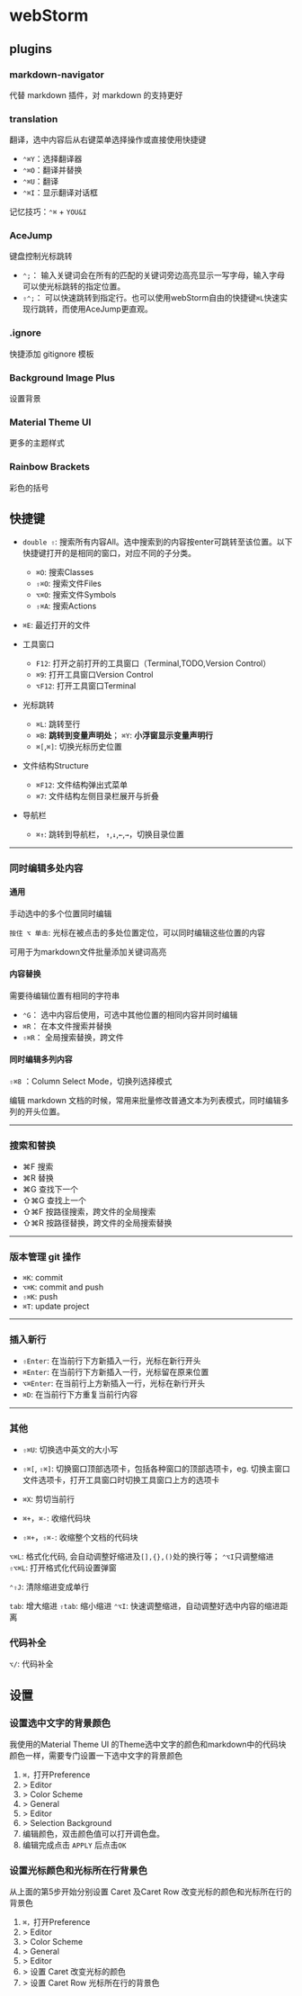 # webStorm

## plugins
### markdown-navigator
代替 markdown 插件，对 markdown 的支持更好
### translation
翻译，选中内容后从右键菜单选择操作或直接使用快捷键
   - `⌃⌘Y`：选择翻译器
   - `⌃⌘O`：翻译并替换
   - `⌃⌘U`：翻译
   - `⌃⌘I`：显示翻译对话框
   
记忆技巧：`⌃⌘` + `YOU&I` 
### AceJump
键盘控制光标跳转
   - `⌃;`： 输入关键词会在所有的匹配的关键词旁边高亮显示一写字母，输入字母可以使光标跳转的指定位置。
   - `⇧⌃;`： 可以快速跳转到指定行。也可以使用webStorm自由的快捷键`⌘L`快速实现行跳转，而使用AceJump更直观。 
### .ignore
快捷添加 gitignore 模板
### Background Image Plus
设置背景
### Material Theme UI
更多的主题样式
### Rainbow Brackets
彩色的括号

## 快捷键
- `double ⇧`: 搜索所有内容All。选中搜索到的内容按enter可跳转至该位置。以下快捷键打开的是相同的窗口，对应不同的子分类。
    - `⌘O`: 搜索Classes
    - `⇧⌘O`: 搜索文件Files
    - `⌥⌘O`: 搜索文件Symbols
    - `⇧⌘A`: 搜索Actions

- `⌘E`: 最近打开的文件
- 工具窗口
    - `F12`: 打开之前打开的工具窗口（Terminal,TODO,Version Control）
    - `⌘9`: 打开工具窗口Version Control
    - `⌥F12`: 打开工具窗口Terminal
- 光标跳转
    - `⌘L`: 跳转至行
    - `⌘B`: **跳转到变量声明处**； `⌘Y`: **小浮窗显示变量声明行**
    - `⌘[`,`⌘]`: 切换光标历史位置
- 文件结构Structure
    - `⌘F12`: 文件结构弹出式菜单
    - `⌘7`: 文件结构左侧目录栏展开与折叠
- 导航栏    
    - `⌘↑`: 跳转到导航栏， `↑`,`↓`,`←`,`→`，切换目录位置
***

### 同时编辑多处内容

#### 通用
手动选中的多个位置同时编辑

`按住 ⌥ 单击`: 光标在被点击的多处位置定位，可以同时编辑这些位置的内容

可用于为markdown文件批量添加关键词高亮
#### 内容替换
需要待编辑位置有相同的字符串
- `⌃G`： 选中内容后使用，可选中其他位置的相同内容并同时编辑
- `⌘R`： 在本文件搜索并替换
- `⇧⌘R`： 全局搜索替换，跨文件
#### 同时编辑多列内容
`⇧⌘8` ：Column Select Mode，切换列选择模式

编辑 markdown 文档的时候，常用来批量修改普通文本为列表模式，同时编辑多列的开头位置。

***

### 搜索和替换
- ⌘F 搜索
- ⌘R 替换
- ⌘G 查找下一个
- ⇧⌘G 查找上一个
- ⇧⌘F 按路径搜索，跨文件的全局搜索
- ⇧⌘R 按路径替换，跨文件的全局搜索替换

***

### 版本管理 git 操作
- `⌘K`: commit
- `⌥⌘K`: commit and push
- `⇧⌘K`: push
- `⌘T`: update project

***

### 插入新行
- `⇧Enter`: 在当前行下方新插入一行，光标在新行开头
- `⌘Enter`: 在当前行下方新插入一行，光标留在原来位置
- `⌥⌘Enter`: 在当前行上方新插入一行，光标在新行开头
- `⌘D`: 在当前行下方重复当前行内容

***

### 其他
- `⇧⌘U`: 切换选中英文的大小写
- `⇧⌘[`, `⇧⌘]`: 切换窗口顶部选项卡，包括各种窗口的顶部选项卡，eg. 切换主窗口文件选项卡，打开工具窗口时切换工具窗口上方的选项卡

- `⌘X`: 剪切当前行


- `⌘+`，`⌘-`: 收缩代码块
- `⇧⌘+`，`⇧⌘-`: 收缩整个文档的代码块

`⌥⌘L`: 格式化代码, 会自动调整好缩进及`[],{},()`处的换行等； `⌃⌥I`只调整缩进
`⇧⌥⌘L`: 打开格式化代码设置弹窗

`⌃⇧J`: 清除缩进变成单行

`tab`: 增大缩进
`⇧tab`: 缩小缩进
`⌃⌥I`: 快速调整缩进，自动调整好选中内容的缩进距离

### 代码补全
`⌥/`: 代码补全


## 设置
### 设置选中文字的背景颜色
我使用的Material Theme UI 的Theme选中文字的颜色和markdown中的代码块颜色一样，需要专门设置一下选中文字的背景颜色

1. `⌘，`打开Preference 
1. \> Editor 
1. \> Color Scheme 
1. \> General 
1. \> Editor 
1. \> Selection Background
1. 编辑颜色，双击颜色值可以打开调色盘。
1. 编辑完成点击 `APPLY` 后点击`OK`

### 设置光标颜色和光标所在行背景色
从上面的第5步开始分别设置 Caret 及Caret Row 改变光标的颜色和光标所在行的背景色

1. `⌘，`打开Preference 
1. \> Editor 
1. \> Color Scheme 
1. \> General 
1. \> Editor 
1. \> 设置 Caret 改变光标的颜色 
1. \> 设置 Caret Row 光标所在行的背景色 






